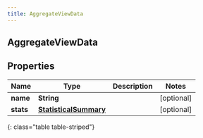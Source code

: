 ```yaml
---
title: AggregateViewData
---
```

## AggregateViewData


## Properties

| Name | Type | Description | Notes |
| ------------ | ------------- | ------------- | ------------- |
| **name** | **String** |  |  [optional] |
| **stats** | [**StatisticalSummary**](StatisticalSummary.html) |  |  [optional] |
{: class="table table-striped"}



